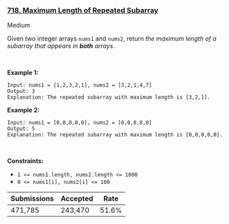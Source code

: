 ### [718. Maximum Length of Repeated Subarray](https://leetcode.com/problems/maximum-length-of-repeated-subarray/)

Medium

Given two integer arrays `` nums1 `` and `` nums2 ``, return _the maximum length of a subarray that appears in __both__ arrays_.

 

<strong class="example">Example 1:</strong>

```
Input: nums1 = [1,2,3,2,1], nums2 = [3,2,1,4,7]
Output: 3
Explanation: The repeated subarray with maximum length is [3,2,1].
```

<strong class="example">Example 2:</strong>

```
Input: nums1 = [0,0,0,0,0], nums2 = [0,0,0,0,0]
Output: 5
Explanation: The repeated subarray with maximum length is [0,0,0,0,0].
```

 

__Constraints:__

*   `` 1 <= nums1.length, nums2.length <= 1000 ``
*   `` 0 <= nums1[i], nums2[i] <= 100 ``

| Submissions    | Accepted     | Rate   |
| -------------- | ------------ | ------ |
| 471,785 | 243,470 | 51.6% |